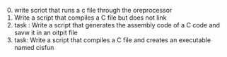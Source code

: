 0. write scriot that runs a c file through the oreprocessor
1. Write a script that compiles a C file but does not link
2. task : Write a script that generates the assembly code of a C code and savw it in an oitpit file
3. task: Write a script that compiles a C file and creates an executable named cisfun
